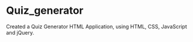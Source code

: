 # Quiz_generator
Created a Quiz Generator HTML Application, using HTML, CSS, JavaScript and jQuery.

